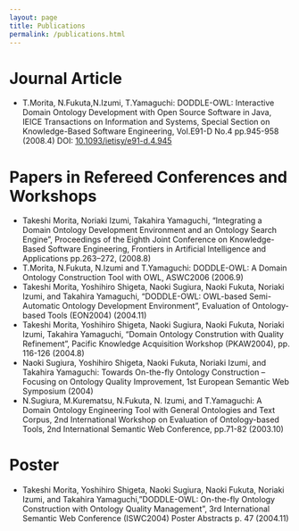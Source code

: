 ```yaml
---
layout: page
title: Publications
permalink: /publications.html
---
```


# Journal Article
* T.Morita, N.Fukuta,N.Izumi, T.Yamaguchi: DODDLE-OWL: Interactive Domain Ontology Development with Open Source Software in Java, IEICE Transactions on Information and Systems, Special Section on Knowledge-Based Software Engineering, Vol.E91-D No.4 pp.945-958 (2008.4) DOI: [10.1093/ietisy/e91-d.4.945](http://dx.doi.org/10.1093/ietisy/e91-d.4.945)

# Papers in Refereed Conferences and Workshops
* Takeshi Morita, Noriaki Izumi, Takahira Yamaguchi, “Integrating a Domain Ontology Development Environment and an Ontology Search Engine”, Proceedings of the Eighth Joint Conference on Knowledge-Based Software Engineering, Frontiers in Artificial Intelligence and Applications pp.263–272, (2008.8)
* T.Morita, N.Fukuta, N.Izumi and T.Yamaguchi: DODDLE-OWL: A Domain Ontology Construction Tool with OWL, ASWC2006 (2006.9)
* Takeshi Morita, Yoshihiro Shigeta, Naoki Sugiura, Naoki Fukuta, Noriaki Izumi, and Takahira Yamaguchi, “DODDLE-OWL: OWL-based Semi-Automatic Ontology Development Environment”, Evaluation of Ontology-based Tools (EON2004) (2004.11)
* Takeshi Morita, Yoshihiro Shigeta, Naoki Sugiura, Naoki Fukuta, Noriaki Izumi, Takahira Yamaguchi, “Domain Ontology Constrution with Quality Refinement”, Pacific Knowledge Acquisition Workshop (PKAW2004), pp. 116-126 (2004.8)
* Naoki Sugiura, Yoshihiro Shigeta, Naoki Fukuta, Noriaki Izumi, and Takahira Yamaguchi: Towards On-the-fly Ontology Construction – Focusing on Ontology Quality Improvement, 1st European Semantic Web Symposium (2004) 
* N.Sugiura, M.Kurematsu, N.Fukuta, N. Izumi, and T.Yamaguchi: A Domain Ontology Engineering Tool with General Ontologies and Text Corpus, 2nd International Workshop on Evaluation of Ontology-based Tools, 2nd International Semantic Web Conference, pp.71-82 (2003.10) 

# Poster
* Takeshi Morita, Yoshihiro Shigeta, Naoki Sugiura, Naoki Fukuta, Noriaki Izumi, and Takahira Yamaguchi,”DODDLE-OWL: On-the-fly Ontology Construction with Ontology Quality Management”, 3rd International Semantic Web Conference (ISWC2004) Poster Abstracts p. 47 (2004.11)
